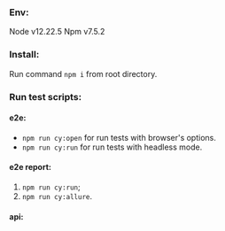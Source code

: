 ### Env:
Node v12.22.5
Npm v7.5.2

### Install:
Run command `npm i` from root directory.

### Run test scripts:
#### e2e:
- `npm run cy:open` for run tests with browser's options.
- `npm run cy:run` for run tests with headless mode.

#### e2e report:
1. `npm run cy:run`;
2. `npm run cy:allure`.

#### api:

